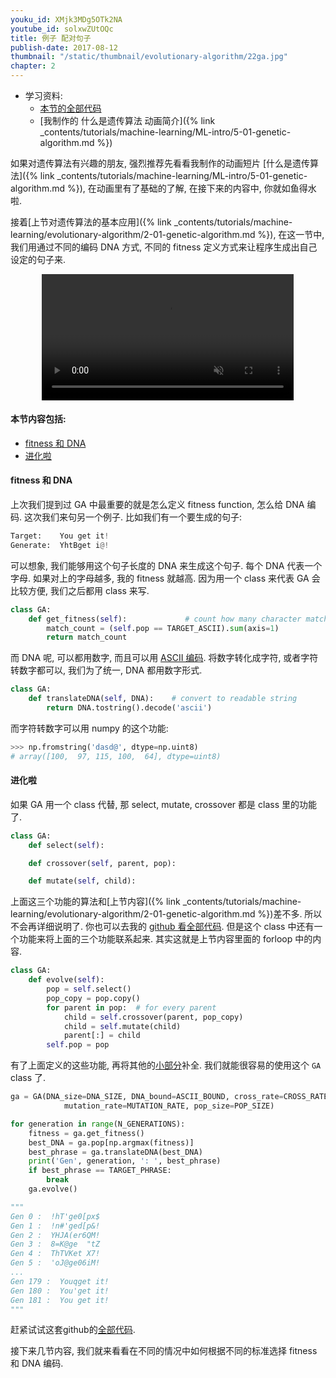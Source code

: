 ```yaml
---
youku_id: XMjk3MDg5OTk2NA
youtube_id: solxwZUtOQc
title: 例子 配对句子
publish-date: 2017-08-12
thumbnail: "/static/thumbnail/evolutionary-algorithm/22ga.jpg"
chapter: 2
---
```



* 学习资料:
  * [本节的全部代码](https://github.com/MorvanZhou/Evolutionary-Algorithm/blob/master/tutorial-contents/Genetic%20Algorithm/Match%20Phrase.py)
  * [我制作的 什么是遗传算法 动画简介]({% link _contents/tutorials/machine-learning/ML-intro/5-01-genetic-algorithm.md %})

如果对遗传算法有兴趣的朋友, 强烈推荐先看看我制作的动画短片 [什么是遗传算法]({% link _contents/tutorials/machine-learning/ML-intro/5-01-genetic-algorithm.md %}), 在动画里有了基础的了解,
在接下来的内容中, 你就如鱼得水啦.

接着[上节对遗传算法的基本应用]({% link _contents/tutorials/machine-learning/evolutionary-algorithm/2-01-genetic-algorithm.md %}),
在这一节中, 我们用通过不同的编码 DNA 方式, 不同的 fitness 定义方式来让程序生成出自己设定的句子来.

<div align="center">
<video width="80%" controls loop autoplay muted>
  <source src="/static/results/evolutionary-algorithm/2-2-0.mp4" type="video/mp4">
  Your browser does not support HTML5 video.
</video>
</div>

#### 本节内容包括:

* [fitness 和 DNA](#fitness)
* [进化啦](#eval)


<h4 class="tut-h4-pad" id="fitness">fitness 和 DNA</h4>

上次我们提到过 GA 中最重要的就是怎么定义 fitness function, 怎么给 DNA 编码. 这次我们来句另一个例子.
比如我们有一个要生成的句子:

```python
Target:    You get it!
Generate:  YhtBget i@!
```

可以想象, 我们能够用这个句子长度的 DNA 来生成这个句子. 每个 DNA 代表一个字母. 如果对上的字母越多,
我的 fitness 就越高. 因为用一个 class 来代表 GA 会比较方便, 我们之后都用 class 来写.

```python
class GA:
    def get_fitness(self):             # count how many character matches
        match_count = (self.pop == TARGET_ASCII).sum(axis=1)
        return match_count
```

而 DNA 呢, 可以都用数字, 而且可以用 [ASCII 编码](http://www.asciitable.com/).
将数字转化成字符, 或者字符转数字都可以, 我们为了统一, DNA 都用数字形式.

```python
class GA:
    def translateDNA(self, DNA):    # convert to readable string
        return DNA.tostring().decode('ascii')
```

而字符转数字可以用 numpy 的这个功能:

```python
>>> np.fromstring('dasd@', dtype=np.uint8)
# array([100,  97, 115, 100,  64], dtype=uint8)
```

<h4 class="tut-h4-pad" id="eval">进化啦</h4>

如果 GA 用一个 class 代替, 那 select, mutate, crossover 都是 class 里的功能了.

```python
class GA:
    def select(self):

    def crossover(self, parent, pop):

    def mutate(self, child):
```

上面这三个功能的算法和[上节内容]({% link _contents/tutorials/machine-learning/evolutionary-algorithm/2-01-genetic-algorithm.md %})差不多.
所以不会再详细说明了. 你也可以去我的 [github 看全部代码](https://github.com/MorvanZhou/Evolutionary-Algorithm/blob/master/tutorial-contents/Genetic%20Algorithm/Match%20Phrase.py).
但是这个 class 中还有一个功能来将上面的三个功能联系起来. 其实这就是上节内容里面的 forloop 中的内容.

```python
class GA:
    def evolve(self):
        pop = self.select()
        pop_copy = pop.copy()
        for parent in pop:  # for every parent
            child = self.crossover(parent, pop_copy)
            child = self.mutate(child)
            parent[:] = child
        self.pop = pop
```

有了上面定义的这些功能, 再将其他的[小部分](https://github.com/MorvanZhou/Evolutionary-Algorithm/blob/master/tutorial-contents/Genetic%20Algorithm/Match%20Phrase.py)补全.
我们就能很容易的使用这个 `GA` class 了.

```python
ga = GA(DNA_size=DNA_SIZE, DNA_bound=ASCII_BOUND, cross_rate=CROSS_RATE,
            mutation_rate=MUTATION_RATE, pop_size=POP_SIZE)

for generation in range(N_GENERATIONS):
    fitness = ga.get_fitness()
    best_DNA = ga.pop[np.argmax(fitness)]
    best_phrase = ga.translateDNA(best_DNA)
    print('Gen', generation, ': ', best_phrase)
    if best_phrase == TARGET_PHRASE:
        break
    ga.evolve()

"""
Gen 0 :  !hT'ge0[px$
Gen 1 :  !n#'ged[p&!
Gen 2 :  YHJA(er6QM!
Gen 3 :  8=K@ge  "tZ
Gen 4 :  ThTVKet X7!
Gen 5 :  'oJ@ge06iM!
...
Gen 179 :  Youqget it!
Gen 180 :  You'get it!
Gen 181 :  You get it!
"""
```

赶紧试试这套github的[全部代码](https://github.com/MorvanZhou/Evolutionary-Algorithm/blob/master/tutorial-contents/Genetic%20Algorithm/Match%20Phrase.py).

接下来几节内容, 我们就来看看在不同的情况中如何根据不同的标准选择 fitness 和 DNA 编码.